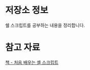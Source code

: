 # 저장소 정보
쉘 스크립트를 공부하는 내용을 정리합니다. 

# 참고 자료
[책 - 처음 배우는 셸 스크립트](https://www.yes24.com/Product/Goods/97243439)
